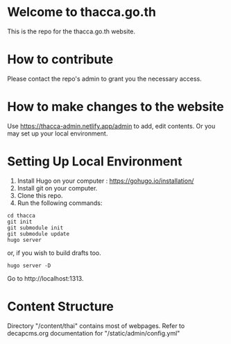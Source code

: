 # Welcome to thacca.go.th

This is the repo for the thacca.go.th website.

# How to contribute

Please contact the repo's admin to grant you the necessary access.

# How to make changes to the website

Use https://thacca-admin.netlify.app/admin to add, edit contents.
Or you may set up your local environment.

# Setting Up Local Environment

1. Install Hugo on your computer : https://gohugo.io/installation/
2. Install git on your computer.
3. Clone this repo.
4. Run the following commands:

```
cd thacca
git init
git submodule init
git submodule update
hugo server
```

or, if you wish to build drafts too.

```
hugo server -D
```

Go to http://localhost:1313.

# Content Structure

Directory "/content/thai" contains most of webpages.
Refer to decapcms.org documentation for "/static/admin/config.yml"
